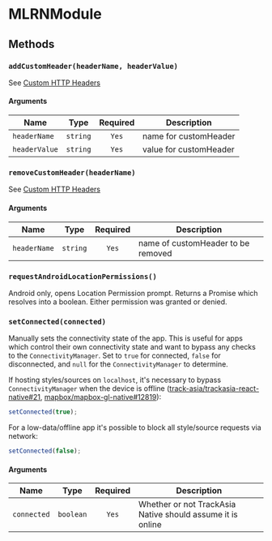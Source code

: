 # MLRNModule

## Methods

### `addCustomHeader(headerName, headerValue)`

See [Custom HTTP Headers](../guides/custom-http-headers.md)

#### Arguments

| Name          |   Type   | Required | Description            |
| ------------- | :------: | :------: | ---------------------- |
| `headerName`  | `string` |  `Yes`   | name for customHeader  |
| `headerValue` | `string` |  `Yes`   | value for customHeader |

### `removeCustomHeader(headerName)`

See [Custom HTTP Headers](../guides/custom-http-headers.md)

#### Arguments

| Name         |   Type   | Required | Description                        |
| ------------ | :------: | :------: | ---------------------------------- |
| `headerName` | `string` |  `Yes`   | name of customHeader to be removed |

### `requestAndroidLocationPermissions()`

Android only, opens Location Permission prompt. Returns a Promise which resolves into a boolean. Either permission was
granted or denied.

### `setConnected(connected)`

Manually sets the connectivity state of the app. This is useful for apps which control their own connectivity state and
want to bypass any checks to the `ConnectivityManager`. Set to `true` for connected, `false` for disconnected,
and `null` for the `ConnectivityManager` to determine.

If hosting styles/sources on `localhost`, it's necessary to bypass `ConnectivityManager` when the device is
offline ([track-asia/trackasia-react-native#21](https://github.com/track-asia/trackasia-react-native/issues/21#issuecomment-2558602006), [mapbox/mapbox-gl-native#12819](https://github.com/mapbox/mapbox-gl-native/issues/12819)):

```ts
setConnected(true);
```

For a low-data/offline app it's possible to block all style/source requests via network:

```ts
setConnected(false);
```

#### Arguments

| Name        |   Type    | Required | Description                                               |
| ----------- | :-------: | :------: | --------------------------------------------------------- |
| `connected` | `boolean` |  `Yes`   | Whether or not TrackAsia Native should assume it is online |
